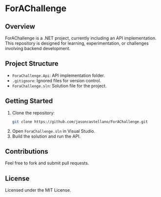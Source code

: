
# ForAChallenge

## Overview
ForAChallenge is a .NET project, currently including an API implementation. This repository is designed for learning, experimentation, or challenges involving backend development.

## Project Structure
- `ForaChallenge.Api`: API implementation folder.
- `.gitignore`: Ignored files for version control.
- `ForaChallenge.sln`: Solution file for the project.

## Getting Started

1. Clone the repository:
   ```bash
   git clone https://github.com/jasoncastellano/ForAChallenge.git
   ```
2. Open `ForaChallenge.sln` in Visual Studio.
3. Build the solution and run the API.

## Contributions
Feel free to fork and submit pull requests.

## License
Licensed under the MIT License.
